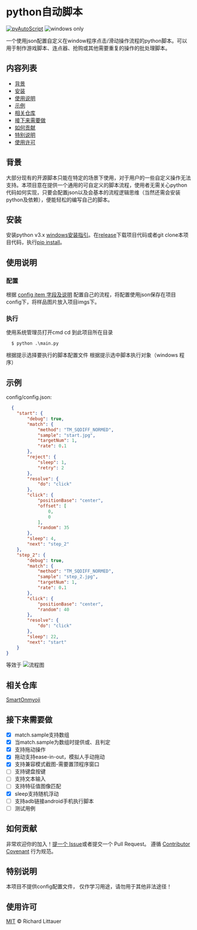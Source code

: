 # python自动脚本
[![pyAutoScript](https://img.shields.io/badge/python-v3.x-blue)](https://github.com/ziitar/pyAutoScript) ![windows only](https://img.shields.io/badge/platform-windows-blue)

一个使用json配置自定义在window程序点击/滑动操作流程的python脚本。可以用于制作游戏脚本、连点器、抢购或其他需要重复的操作的批处理脚本。

## 内容列表

- [背景](#背景)
- [安装](#安装)
- [使用说明](#使用说明)
- [示例](#示例)
- [相关仓库](#相关仓库)
- [接下来需要做](#接下来需要做)
- [如何贡献](#如何贡献)
- [特别说明](#特别说明)
- [使用许可](#使用许可)

## 背景
大部分现有的开源脚本只能在特定的场景下使用，对于用户的一些自定义操作无法支持。本项目意在提供一个通用的可自定义的脚本流程，使用者无需关心python代码如何实现，只要会配置json以及会基本的流程逻辑思维（当然还需会安装python及依赖），便能轻松的编写自己的脚本。

## 安装
安装python v3.x [windows安装指引](https://docs.python.org/zh-cn/3/using/windows.html#)。在[release](https://github.com/ziitar/pyAutoScript/releases)下载项目代码或者git clone本项目代码，执行[pip install](https://docs.python.org/zh-cn/3/installing/index.html)。

## 使用说明

### 配置
根据 [config item 字段及说明](https://github.com/ziitar/pyAutoScript/blob/master/config/config.md) 配置自己的流程，将配置使用json保存在项目config下，将样品图片放入项目imgs下。

### 执行
使用系统管理员打开cmd 
cd 到此项目所在目录
```
  $ python .\main.py
```
根据提示选择要执行的脚本配置文件
根据提示选中脚本执行对象（windows 程序）

## 示例
config/config.json:
```json
  {
    "start": {
        "debug": true,
        "match": {
            "method": "TM_SQDIFF_NORMED",
            "sample": "start.jpg",
            "targetNum": 1,
            "rate": 0.1
        },
        "reject": {
            "sleep": 1,
            "retry": 2
        },
        "resolve": {
            "do": "click"
        },
        "click": {
            "positionBase": "center",
            "offset": [
                0,
                0
            ],
            "random": 35
        },
        "sleep": 4,
        "next": "step_2"
    },
    "step_2": {
        "debug": true,
        "match": {
            "method": "TM_SQDIFF_NORMED",
            "sample": "step_2.jpg",
            "targetNum": 1,
            "rate": 0.1
        },
        "click": {
            "positionBase": "center",
            "random": 40
        },
        "resolve": {
            "do": "click"
        },
        "sleep": 22,
        "next": "start"
    }
}
```
等效于 ![流程图](http://assets.processon.com/chart_image/625d21381e085306fa70ddff.png)

## 相关仓库

[SmartOnmyoji](https://github.com/aicezam/SmartOnmyoji)


## 接下来需要做

- [x] match.sample支持数组
- [x] 当match.sample为数组时提供或、且判定
- [x] 支持拖动操作
- [x] 拖动支持ease-in-out，模拟人手动拖动
- [x] 支持兼容模式截图-需要置顶程序窗口
- [ ] 支持键盘按键
- [ ] 支持文本输入
- [ ] 支持特征值图像匹配
- [x] sleep支持随机浮动
- [ ] 支持adb链接android手机执行脚本
- [ ] 测试用例

## 如何贡献
非常欢迎你的加入！[提一个 Issue](https://github.com/ziitar/pyAutoScript/issues/new)或者提交一个 Pull Request。
遵循 [Contributor Covenant](http://contributor-covenant.org/version/1/3/0/) 行为规范。

## 特别说明

本项目不提供config配置文件，
仅作学习用途，请勿用于其他非法途径！

## 使用许可
[MIT](LICENSE) © Richard Littauer
